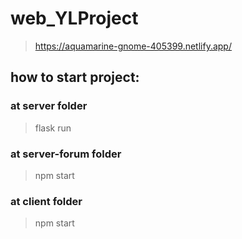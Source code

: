 # web_YLProject
> https://aquamarine-gnome-405399.netlify.app/
## how to start project:
### at server folder
> flask run
### at server-forum folder
> npm start
### at client folder
> npm start
